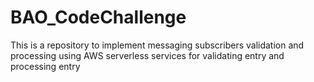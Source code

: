 # BAO_CodeChallenge
This is a repository to implement messaging subscribers validation and processing using AWS serverless services for validating entry and processing entry
